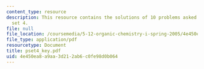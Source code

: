 ```yaml
---
content_type: resource
description: This resource contains the solutions of 10 problems asked in problem
  set 4.
file: null
file_location: /coursemedia/5-12-organic-chemistry-i-spring-2005/4e450ea8a9aa3d212ab6c0fe98d0b064_pset4_key.pdf
file_type: application/pdf
resourcetype: Document
title: pset4_key.pdf
uid: 4e450ea8-a9aa-3d21-2ab6-c0fe98d0b064
---
```

